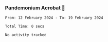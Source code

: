 ### Pandemonium Acrobat 🤸

<!--START_SECTION:waka-->

```all_time
From: 12 February 2024 - To: 19 February 2024

Total Time: 0 secs

No activity tracked
```

<!--END_SECTION:waka-->
